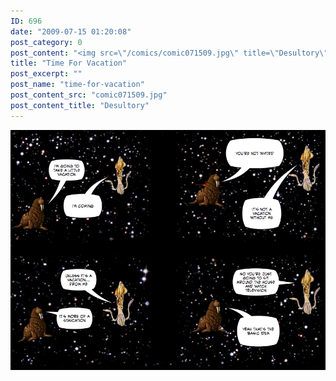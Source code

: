 ```yaml
---
ID: 696
date: "2009-07-15 01:20:08"
post_category: 0
post_content: "<img src=\"/comics/comic071509.jpg\" title=\"Desultory\" />"
title: "Time For Vacation"
post_excerpt: ""
post_name: "time-for-vacation"
post_content_src: "comic071509.jpg"
post_content_title: "Desultory"
---
```



[![Desultory](/comics-hi-res/comic071509.jpg)](/comics-hi-res/comic071509.jpg)
